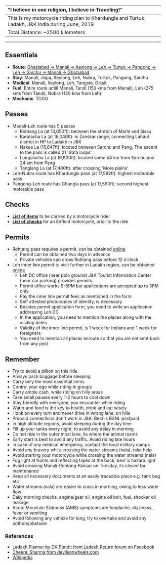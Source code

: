 | “I believe in one religion, I believe in Traveling!”|
| :--- |
| This is my motorcycle riding plan to Khardungla and Turtuk, Ladakh, J&K India during June, 2019|
| Total Distance:  ~2500 kilometers |

---

## **Essentials**
* **Route**: [Ghaziabad -> Manali -> Keylong -> Leh -> Turtuk -> Pangong -> Leh -> Sarchu -> Manali -> Ghaziabad](route.md)
* **Stay**: Manali, Jispa, Keylong, Leh, Nubra, Turtuk, Pangong, Sarchu 
* **Medical**: Manali, Keylong, Leh, Tangste, Diksit
* **Fuel**: Entire route untill Manali, Tandi (150 kms from Manali), Leh (275 kms from Tandi), Nubra (120 kms from Leh)
* **Mechanic**: TODO

## **Passes**
* Manali-Leh route has 5 passes
    * Rohtang La (at 13,050ft): between the stretch of Marhi and Sissu
    * Baralacha La (at 16,040ft): in Zanskar range, connecting Lahaul district in HP to Ladakh in J&K
    * Nakee La (15,647ft): located between Sarchu and Pang. The ascent to the pass is called 21 'Gata loops'
    * Lungalacha La (at 16,600ft): located some 54 km from Sarchu and 24 km from Pang
    * Tanglang La (at 17,480ft): after crossing 'More plains' 
* Leh-Nubra route has Khardungla pass (at 17,582ft): highest moterable pass 
* Pangong-Leh route has Changla pass (at 17,590ft): second highest moterable pass

## Checks		
* [**List of items**](carry-list.md) to be carried by a motorcycle rider 
* [**List of checks**](check-list.md) for an Enfield motorcycle, prior to the ride

## **Permits**
* Rohtang pass requires a permit, can be obtained [online](https://rohtangpermits.nic.in)
	* Permit can be obtained two days in advance
	* Private vehicles can cross Rohtang pass before 12 o'clock
* Leh inner line permit to visit further in Ladakh region, can be obtained [online](http://www.lahdclehpermit.in)
	* Leh DC office (near polo ground) J&K Tourist Information Center (near car parking) provides permits
	* Permit office works 9-5PM but applications are accepted up to 3PM only
	* Pay the inner line permit fees as mentioned in the form
	* Self attested photocopies of identity, is necessary
	* Besides permit application form, you need to write an application addressing Leh DC
	* In the application, you need to mention the places along with the visiting dates
	* Validity of the inner line permit, is 1 week for Indians and 1 week for foreigners
	* You need to mention all places enroute so that you are not sent back from any post

## **Remember**
* Try to avoid a pillion on this ride
* Always pack baggage before sleeping
* Carry only the most essential items
* Control your ego while riding in groups
* Carry ample cash, while riding on hilly areas
* Take small pauses every 1-2 hours to cool down
* Stay friendly with everyone, you encounter while riding
* Water and food is the key to health, drink and eat wisely
* Honk on every turn and never drive in wrong lane, on hills
* Prepaid connections don't work in J&K. Best is BSNL postpaid
* In high altitude regions, avoid sleeping during the day time
* Fill up your tanks every night, to avoid any delay in morning 
* Do not ride in the outer most lane, its where the animal roams
* Early start is best to avoid any traffic. Avoid riding late hours
* In case of any medical emergency, contact the local military camps
* Avoid any bravery while crossing the water streams (nala), take help
* Avoid starting your motorcycle while crossing the water streams (nala)
* Fog light at fronts and reflecting tapes at the back, best is hazard light
* Avoid crossing Manali-Rohtang-Koksar on Tuesday, its closed for maintenance
* Keep all necessary documents at an easily traceable place e.g. tank bag etc
* Water streams (nala) are easier to cross in morning, owing to less water flow
* Daily morning checks: engine/gear oil, engine oil bolt, fuel, shocker oil leakage
* Acute Mountain Sickness (AMS) symptoms are headache, dizziness, fever or vomiting
* Avoid following any vehicle for long, try to overtake and avoid any pothole/obstacle

### **References**
* [Ladakh Planner by DK Pundit from Ladakh Return forum on Facebook](dk-pandit-guidance.md)
* [Dheeraj Sharma from devilsonwheels.com](http://devilonwheels.com)
* [Wikipedia](https://en.wikipedia.org/wiki/Leh%E2%80%93Manali_Highway)